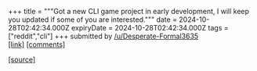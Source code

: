 +++
title = """Got a new CLI game project in early development, I will keep you updated if some of you are interested."""
date = 2024-10-28T02:42:34.000Z
expiryDate = 2024-10-28T02:42:34.000Z
tags = ["reddit","cli"]
+++
submitted by [/u/Desperate-Formal3635](https://www.reddit.com/user/Desperate-Formal3635)  
[\[link\]](https://amosnimos.com/beta.html) [\[comments\]](https://www.reddit.com/r/commandline/comments/1gds3hm/got_a_new_cli_game_project_in_early_development_i/)

[[source]](https://www.reddit.com/r/commandline/comments/1gds3hm/got_a_new_cli_game_project_in_early_development_i/)
